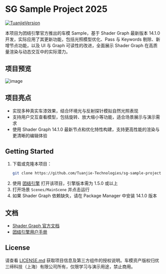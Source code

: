 # SG Sample Project 2025

[![TuanjieVersion](https://img.shields.io/badge/Tuanjie%20Version:-1.5.0-blue)](https://unity.cn/tuanjie/releases)

本项目为团结引擎官方推出的车模 Sample，基于 Shader Graph 最新版本 14.1.0 开发，实际应用了其更新功能，包括光照模型优化、Pass 与 Keywords 剔除、新增节点功能，以及 UI 与 Graph 可读性的改进，全面展示 Shader Graph 在高质量渲染与动态交互中的实际潜力。


## 项目预览

![image](https://github.com/user-attachments/assets/4079c70e-fdfa-41d5-bb84-3e60205781eb)

## 项目亮点

- 实现多种真实车漆效果，结合环境光与反射探针模拟自然光照表现
- 支持用户交互查看模型，包括旋转、放大缩小等功能，适合场景展示与演示需求
- 使用 Shader Graph 14.1.0 最新节点和优化特性构建，支持更高性能的渲染与更清晰的编辑体验

## Getting Started

1. 下载或克隆本项目：
   ```bash
   git clone https://github.com/Tuanjie-Technologies/sg-sample-project-2025.git
   ```
2. 使用 [团结引擎](https://unity.cn/tuanjie/releases) 打开该项目，引擎版本需为 1.5.0 或以上
3. 打开场景 `Scenes/MainScene` 并点击运行
4. 如果 Shader Graph 依赖缺失，请在 Package Manager 中安装 14.1.0 版本

## 文档

- [Shader Graph 官方文档](https://docs.unity.cn/cn/Packages-cn/com.unity.shadergraph@latest/index.html)
- [团结引擎用户手册](https://docs.unity.cn/cn/tuanjiemanual/Manual/)

## License

请查看 [LICENSE.md](./LICENSE.md) 获取项目信息及第三方组件的授权说明。车模资产版权归优三缔科技（上海）有限公司所有，仅限学习与演示用途，禁止商用。
